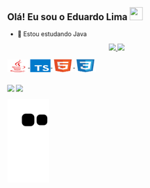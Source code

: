 ## Olá! Eu sou o Eduardo Lima <img src="https://raw.githubusercontent.com/MartinHeinz/MartinHeinz/master/wave.gif" width="30px" height="30px" />

- 🌱 Estou estudando Java

<div align="center">
  <a href="https://github.com/EduRKL">
  <img height="180em" src="https://github-readme-stats.vercel.app/api?username=EduRKL&show_icons=true&theme=merko&include_all_commits=true&count_private=true"/>
  <img height="180em" src="https://github-readme-stats.vercel.app/api/top-langs/?username=EduRKL&layout=compact&langs_count=7&theme=merko"/>
</div>

<div style="display: inline_block"><br>
  <img align="center" alt="Edu-Java" height="30" width="48" src="https://raw.githubusercontent.com/devicons/devicon/master/icons/java/java-plain.svg">
  <img align="center" alt="Edu-Ts" height="30" width="48" src="https://raw.githubusercontent.com/devicons/devicon/master/icons/typescript/typescript-plain.svg">
  <img align="center" alt="Edu-HTML" height="30" width="48" src="https://raw.githubusercontent.com/devicons/devicon/master/icons/html5/html5-original.svg">
  <img align="center" alt="Edu-CSS" height="30" width="48" src="https://raw.githubusercontent.com/devicons/devicon/master/icons/css3/css3-original.svg">
  
  
  ##
 
<div> 
  <a href = "mailto:edulima282@gmail.com"><img src="https://img.shields.io/badge/Gmail-D14836?style=for-the-badge&logo=gmail&logoColor=white"></a>
  <a href="https://www.linkedin.com/in/eduardorkl" target="_blank"><img src="https://img.shields.io/badge/-LinkedIn-%230077B5?style=for-the-badge&logo=linkedin&logoColor=white" target="_blank"></a> 
  
   ![Snake animation](https://github.com/EduRKL/EduRKL/blob/output/github-contribution-grid-snake.svg)
</div>
